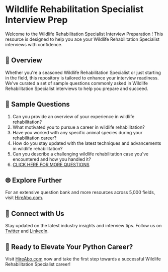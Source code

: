 # Wildlife Rehabilitation Specialist Interview Prep

Welcome to the Wildlife Rehabilitation Specialist Interview Preparation ! This resource is designed to help you ace your Wildlife Rehabilitation Specialist interviews with confidence.

## 🚀 Overview

Whether you're a seasoned Wildlife Rehabilitation Specialist or just starting in the field, this repository is tailored to enhance your interview readiness. We've curated a set of sample questions commonly asked in Wildlife Rehabilitation Specialist interviews to help you prepare and succeed.

## 📝 Sample Questions

1. Can you provide an overview of your experience in wildlife rehabilitation?
2. What motivated you to pursue a career in wildlife rehabilitation?
3. Have you worked with any specific animal species during your rehabilitation career?
4. How do you stay updated with the latest techniques and advancements in wildlife rehabilitation?
5. Can you describe a challenging wildlife rehabilitation case you've encountered and how you handled it?
6. [CLICK HERE FOR MORE QUESTIONS](https://hireabo.com/job/24_0_31/Wildlife%20Rehabilitation%20Specialist)

## 🌐 Explore Further

For an extensive question bank and more resources across 5,000 fields, visit [HireAbo.com](https://www.hireabo.com).

## 📱 Connect with Us

Stay updated on the latest industry insights and interview tips. Follow us on [Twitter](https://twitter.com/hireabo) and [LinkedIn](https://www.linkedin.com/in/hire-abo-3609972a8/).

## 🚀 Ready to Elevate Your Python Career?

Visit [HireAbo.com](https://www.hireabo.com) now and take the first step towards a successful Wildlife Rehabilitation Specialist career!
